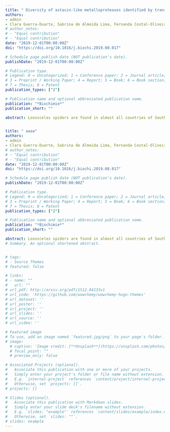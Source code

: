 ```yaml
---
title: " Diversity of astacin-like metalloproteases identified by transcriptomic analysis in Peruvian Loxosceles laeta spider venom and in vitro activity characterization"
authors:
- admin
- Clara Guerra-Duarte, Sabrina de Almeida Lima, Fernanda Costal-Oliveira, Priscilla Alves de Aquino, Anderson Oliveira do Carmo, César Bonilla Ferreyra, Edgar E. Gonzalez-Kozlova, Evanguedes Kalapothakis, Carlos Chávez-Olórtegui
# author_notes:
# - "Equal contribution"
# - "Equal contribution"
date: "2019-12-01T00:00:00Z"
doi: "https://doi.org/10.1016/j.biochi.2019.08.017"

# Schedule page publish date (NOT publication's date).
publishDate: "2019-12-01T00:00:00Z"

# Publication type.
# Legend: 0 = Uncategorized; 1 = Conference paper; 2 = Journal article;
# 3 = Preprint / Working Paper; 4 = Report; 5 = Book; 6 = Book section;
# 7 = Thesis; 8 = Patent
publication_types: ["2"]

# Publication name and optional abbreviated publication name.
publication: "*Biochimie*"
publication_short: ""

abstract: Loxosceles spiders are found in almost all countries of South America. In Peru, Loxosceles laeta species is the main responsible for the accidents caused by poisonous animals, being known as “killer spiders”, due to the large number of fatal accidents observed. Astacin-like metalloproteases, named LALPs (Loxosceles astacin-like metalloproteases) are highly expressed in Loxosceles spiders venom gland. These proteases may be involved in hemorrhage and venom spreading, being relevant to the envenoming proccess. Thus, the aim of this work was to analyze Peruvian L. laeta venom gland transcripts using bioinformatics tools, focusing on LALPs. A cDNA library from Peruvian L. laeta venom glands was constructed and sequenced by MiSeq (Illumina) sequencer. After assembly, the resulting sequences were annotated, seeking out for similarity with previously described LALPs. Nine possible LALPs isoforms from Peruvian L. laeta venom were identified and the results were validated by in silico and in vitro experiments. This study contributes to a better understanding of the molecular diversity of Loxosceles venom and provide insights about the action of LALPs.


title: " aaaa"
authors:
- admin
- Clara Guerra-Duarte, Sabrina de Almeida Lima, Fernanda Costal-Oliveira, Priscilla Alves de Aquino, Anderson Oliveira do Carmo, César Bonilla Ferreyra, Edgar E. Gonzalez-Kozlova, Evanguedes Kalapothakis, Carlos Chávez-Olórtegui
# author_notes:
# - "Equal contribution"
# - "Equal contribution"
date: "2019-12-01T00:00:00Z"
doi: "https://doi.org/10.1016/j.biochi.2019.08.017"

# Schedule page publish date (NOT publication's date).
publishDate: "2019-12-01T00:00:00Z"

# Publication type.
# Legend: 0 = Uncategorized; 1 = Conference paper; 2 = Journal article;
# 3 = Preprint / Working Paper; 4 = Report; 5 = Book; 6 = Book section;
# 7 = Thesis; 8 = Patent
publication_types: ["2"]

# Publication name and optional abbreviated publication name.
publication: "*Biochimie*"
publication_short: ""

abstract: Loxosceles spiders are found in almost all countries of South America. In Peru, Loxosceles laeta species is the main responsible for the accidents caused by poisonous animals, being known as “killer spiders”, due to the large number of fatal accidents observed. Astacin-like metalloproteases, named LALPs (Loxosceles astacin-like metalloproteases) are highly expressed in Loxosceles spiders venom gland. These proteases may be involved in hemorrhage and venom spreading, being relevant to the envenoming proccess. Thus, the aim of this work was to analyze Peruvian L. laeta venom gland transcripts using bioinformatics tools, focusing on LALPs. A cDNA library from Peruvian L. laeta venom glands was constructed and sequenced by MiSeq (Illumina) sequencer. After assembly, the resulting sequences were annotated, seeking out for similarity with previously described LALPs. Nine possible LALPs isoforms from Peruvian L. laeta venom were identified and the results were validated by in silico and in vitro experiments. This study contributes to a better understanding of the molecular diversity of Loxosceles venom and provide insights about the action of LALPs.
# Summary. An optional shortened abstract.


# tags:
# - Source Themes
# featured: false

# links:
# - name: ""
#   url: ""
# url_pdf: http://arxiv.org/pdf/1512.04133v1
# url_code: 'https://github.com/wowchemy/wowchemy-hugo-themes'
# url_dataset: ''
# url_poster: ''
# url_project: ''
# url_slides: ''
# url_source: ''
# url_video: ''

# Featured image
# To use, add an image named `featured.jpg/png` to your page's folder. 
# image:
  # caption: 'Image credit: [**Unsplash**](https://unsplash.com/photos/jdD8gXaTZsc)'
  # focal_point: ""
  # preview_only: false

# Associated Projects (optional).
#   Associate this publication with one or more of your projects.
#   Simply enter your project's folder or file name without extension.
#   E.g. `internal-project` references `content/project/internal-project/index.md`.
#   Otherwise, set `projects: []`.
# projects: []

# Slides (optional).
#   Associate this publication with Markdown slides.
#   Simply enter your slide deck's filename without extension.
#   E.g. `slides: "example"` references `content/slides/example/index.md`.
#   Otherwise, set `slides: ""`.
# slides: example
---
```

